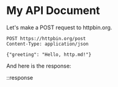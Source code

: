 # My API Document

Let's make a POST request to httpbin.org.

```http
POST https://httpbin.org/post
Content-Type: application/json

{"greeting": "Hello, http.md!"}
```

And here is the response:

::response
